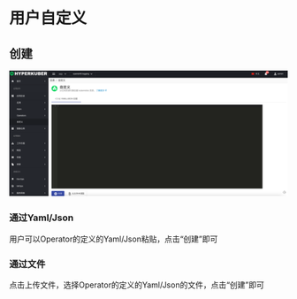 # 用户自定义


## 创建
![Minion](../../../assets/images/operator/custom-create.jpg)
### 通过Yaml/Json
用户可以Operator的定义的Yaml/Json粘贴，点击“创建”即可 
### 通过文件
点击上传文件，选择Operator的定义的Yaml/Json的文件，点击“创建”即可 
